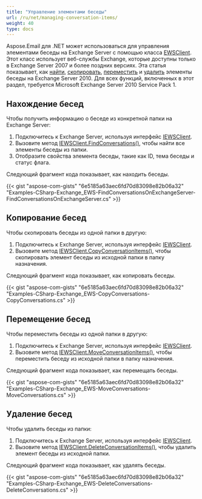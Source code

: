 ```yaml
---
title: "Управление элементами беседы"
url: /ru/net/managing-conversation-items/
weight: 40
type: docs
---
```



Aspose.Email для .NET может использоваться для управления элементами беседы на Exchange Server с помощью класса [EWSClient](https://reference.aspose.com/email/net/aspose.email.clients.exchange.webservice/ewsclient/). Этот класс использует веб-службы Exchange, которые доступны только в Exchange Server 2007 и более поздних версиях. Эта статья показывает, как [найти](#finding-conversations), [скопировать](#copying-conversations), [переместить](#moving-conversations) и [удалить](#deleting-conversations) элементы беседы на Exchange Server 2010. Для всех функций, включенных в этот раздел, требуется Microsoft Exchange Server 2010 Service Pack 1.

## **Нахождение бесед**

Чтобы получить информацию о беседе из конкретной папки на Exchange Server:

1. Подключитесь к Exchange Server, используя интерфейс [IEWSClient](https://reference.aspose.com/email/net/aspose.email.clients.exchange.webservice/iewsclient/).
1. Вызовите метод [IEWSClient.FindConversations()](https://reference.aspose.com/email/net/aspose.email.clients.exchange.webservice/iewsclient/findconversations/#findconversations), чтобы найти все элементы беседы из папки.
1. Отобразите свойства элемента беседы, такие как ID, тема беседы и статус флага.

Следующий фрагмент кода показывает, как находить беседы.

{{< gist "aspose-com-gists" "6e5185a63aec6fd70d83098e82b06a32" "Examples-CSharp-Exchange_EWS-FindConversationsOnExchangeServer-FindConversationsOnExchangeServer.cs" >}}

## **Копирование бесед**

Чтобы скопировать беседы из одной папки в другую:

1. Подключитесь к Exchange Server, используя интерфейс [IEWSClient](https://reference.aspose.com/email/net/aspose.email.clients.exchange.webservice/iewsclient/).
1. Вызовите метод [IEWSClient.CopyConversationItems()](https://reference.aspose.com/email/net/aspose.email.clients.exchange.webservice/iewsclient/copyconversationitems/#copyconversationitems), чтобы скопировать элемент беседы из исходной папки в папку назначения.

Следующий фрагмент кода показывает, как копировать беседы.

{{< gist "aspose-com-gists" "6e5185a63aec6fd70d83098e82b06a32" "Examples-CSharp-Exchange_EWS-CopyConversations-CopyConversations.cs" >}}

## **Перемещение бесед**

Чтобы переместить беседы из одной папки в другую:

1. Подключитесь к Exchange Server, используя интерфейс [IEWSClient](https://reference.aspose.com/email/net/aspose.email.clients.exchange.webservice/iewsclient/).
1. Вызовите метод [IEWSClient.MoveConversationItems()](https://reference.aspose.com/email/net/aspose.email.clients.exchange.webservice/iewsclient/moveconversationitems/#moveconversationitems), чтобы переместить беседу из исходной папки в папку назначения.

Следующий фрагмент кода показывает, как перемещать беседы.

{{< gist "aspose-com-gists" "6e5185a63aec6fd70d83098e82b06a32" "Examples-CSharp-Exchange_EWS-MoveConversations-MoveConversations.cs" >}}

## **Удаление бесед**

Чтобы удалить беседы из папки:

1. Подключитесь к Exchange Server, используя интерфейс [IEWSClient](https://reference.aspose.com/email/net/aspose.email.clients.exchange.webservice/iewsclient/).
1. Вызовите метод [IEWSClient.DeleteConversationItems()](https://reference.aspose.com/email/net/aspose.email.clients.exchange.webservice/iewsclient/deleteconversationitems/#deleteconversationitems), чтобы удалить элемент беседы из исходной папки.

Следующий фрагмент кода показывает, как удалять беседы.

{{< gist "aspose-com-gists" "6e5185a63aec6fd70d83098e82b06a32" "Examples-CSharp-Exchange_EWS-DeleteConversations-DeleteConversations.cs" >}}